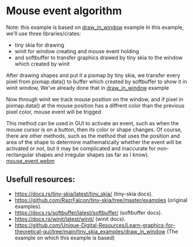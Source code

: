 # Mouse event algorithm
Note: this example is based on [draw_in_window](https://github.com/Unique-Digital-Resources/Learn-graphics-for-theoretical-gui/tree/main/tiny_skia_examples/draw_in_window) example
In this example, we'll use three libraries/crates:
- tiny skia for drawing
- winit for window creating and mouse event holding
- and softbuffer to transfer graphics drawed by tiny skia to the window which created by winit

After drawing shapes and put it a pixmap by tiny skia, we transfer every pixel from pixmap.data() to buffer which created by softbuffer to show it in winit window,
We've already done that in [draw_in_window](https://github.com/Unique-Digital-Resources/Learn-graphics-for-theoretical-gui/tree/main/tiny_skia_examples/draw_in_window) example

Now through winit we track mouse position on the window, and if pixel in pixmap.data() at the mouse position has a diffrent color than the previous pixel color, mouse event will be trigged

This method can be used in GUI to activate an event, such as when the mouse cursor is on a button, then its color or shape changes.
Of course, there are other methods, such as the method that uses the position and area of ​​the shape to determine mathematically whether the event will be activated or not, but it may be complicated and inaccurate for non-rectangular shapes and irregular shapes (as far as I know).
[mouse_event.webm](https://github.com/Unique-Digital-Resources/Learn-graphics-for-theoretical-gui/assets/144396669/8a4e6148-f5fa-4522-b284-c10d55cad816)


##  Usefull resources:
- https://docs.rs/tiny-skia/latest/tiny_skia/ (tiny-skia docs).
- https://github.com/RazrFalcon/tiny-skia/tree/master/examples (original examples).
- https://docs.rs/softbuffer/latest/softbuffer/ (softbuffer docs).
- https://docs.rs/winit/latest/winit/ (winit docs).
- https://github.com/Unique-Digital-Resources/Learn-graphics-for-theoretical-gui/tree/main/tiny_skia_examples/draw_in_window (The example on which this example is based)

